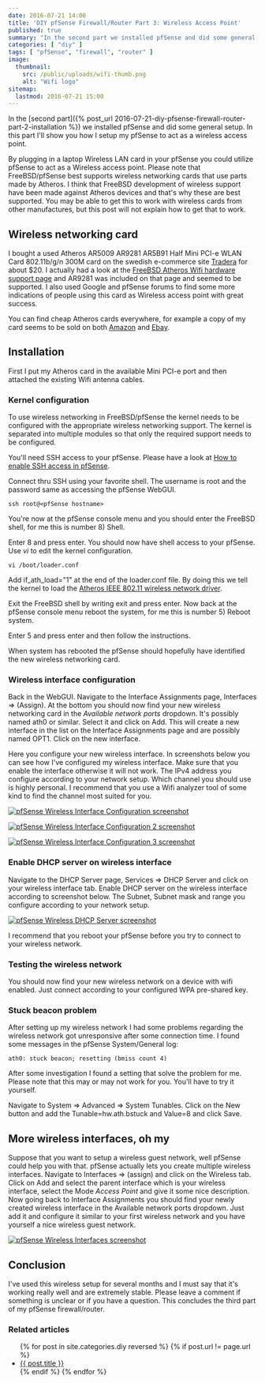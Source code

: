 ```yaml
---
date: 2016-07-21 14:00
title: 'DIY pfSense Firewall/Router Part 3: Wireless Access Point'
published: true
summary: "In the second part we installed pfSense and did some general setup. In this part I'll show you how I configured my pfSense to act as a wireless access point."
categories: [ "diy" ]
tags: [ "pfSense", "firewall", "router" ]
image:
  thumbnail:
    src: /public/uploads/wifi-thumb.png
    alt: "Wifi logo"
sitemap:
  lastmod: 2016-07-21 15:00
---
```


In the [second part]({% post_url 2016-07-21-diy-pfsense-firewall-router-part-2-installation %}) we installed pfSense and did some general setup. In this part I'll show you how I setup my pfSense to act as a wireless access point.

<!-- more -->

By plugging in a laptop Wireless LAN card in your pfSense you could utilize pfSense to act as a Wireless access point. Please note that FreeBSD/pfSense best supports wireless networking cards that use parts made by Atheros. I think that FreeBSD development of wireless support have been made against Atheros devices and that's why these are best supported. You may be able to get this to work with wireless cards from other manufactures, but this post will not explain how to get that to work.

## Wireless networking card
I bought a used Atheros AR5009 AR9281 AR5B91 Half Mini PCI-e WLAN Card 802.11b/g/n 300M card on the swedish e-commerce site [Tradera](http://www.tradera.com) for about $20. I actually had a look at the [FreeBSD Atheros Wifi hardware support page](https://wiki.freebsd.org/dev/ath_hal(4)/HardwareSupport) and AR9281 was included on that page and seemed to be supported. I also used Google and pfSense forums to find some more indications of people using this card as Wireless access point with great success.

You can find cheap Atheros cards everywhere, for example a copy of my card seems to be sold on both [Amazon](https://www.amazon.com/Atheros-AR5009-AR9281-AR5B91-802-11b/dp/B00CW8RLR8) and [Ebay](http://www.ebay.com/itm/Atheros-AR5B91-9281-300Mbps-802-11-n-Wireless-wifi-Half-Mini-PCI-e-Wlan-Card-/181001004015).

## Installation
First I put my Atheros card in the available Mini PCI-e port and then attached the existing Wifi antenna cables.

### Kernel configuration
To use wireless networking in FreeBSD/pfSense the kernel needs to be configured with the appropriate wireless networking support. The kernel is separated into multiple modules so that only the required support needs to be configured.

You'll need SSH access to your pfSense. Please have a look at [How to enable SSH access in pfSense](https://doc.pfsense.org/index.php/HOWTO_enable_SSH_access).

Connect thru SSH using your favorite shell. The username is root and the password same as accessing the pfSense WebGUI.

```
ssh root@<pfSense hostname>
```

You're now at the pfSense console menu and you should enter the FreeBSD shell, for me this is number 8) Shell.

Enter 8 and press enter. You should now have shell access to your pfSense. Use *vi* to edit the kernel configuration.

```
vi /boot/loader.conf
```

Add if_ath_load="1" at the end of the loader.conf file. By doing this we tell the kernel to load the [Atheros IEEE 802.11 wireless network driver](https://www.freebsd.org/cgi/man.cgi?query=ath&sektion=4&manpath=freebsd-release-ports).

Exit the FreeBSD shell by writing exit and press enter. Now back at the pfSense console menu reboot the system, for me this is number 5) Reboot system.

Enter 5 and press enter and then follow the instructions.

When system has rebooted the pfSense should hopefully have identified the new wireless networking card.

### Wireless interface configuration
Back in the WebGUI. Navigate to the Interface Assignments page, Interfaces => (Assign). At the bottom you should now find your new wireless networking card in the *Available network ports* dropdown. It's possibly named ath0 or similar. Select it and click on Add. This will create a new interface in the list on the Interface Assignments page and are possibly named OPT1. Click on the new interface.

Here you configure your new wireless interface. In screenshots below you can see how I've configured my wireless interface. Make sure that you enable the interface otherwise it will not work. The IPv4 address you configure according to your network setup. Which channel you should use is highly personal. I recommend that you use a Wifi analyzer tool of some kind to find the channel most suited for you.

<a href="/public/uploads/pfsense-wireless-configuration.png">![pfSense Wireless Interface Configuration screenshot](/public/uploads/pfsense-wireless-configuration.png "pfSense Wireless Interface Configuration screenshot")</a>

<a href="/public/uploads/pfsense-wireless-configuration-2.png">![pfSense Wireless Interface Configuration 2 screenshot](/public/uploads/pfsense-wireless-configuration-2.png "pfSense Wireless Interface Configuration 2 screenshot")</a>

<a href="/public/uploads/pfsense-wireless-configuration-3.png">![pfSense Wireless Interface Configuration 3 screenshot](/public/uploads/pfsense-wireless-configuration-3.png "pfSense Wireless Interface Configuration 3 screenshot")</a>

### Enable DHCP server on wireless interface
Navigate to the DHCP Server page, Services => DHCP Server and click on your wireless interface tab. Enable DHCP server on the wireless interface according to screenshot below. The Subnet, Subnet mask and range you configure according to your network setup.

<a href="/public/uploads/pfsense-wireless-dhcp.png">![pfSense Wireless DHCP Server screenshot](/public/uploads/pfsense-wireless-dhcp.png "pfSense Wireless DHCP Server screenshot")</a>

I recommend that you reboot your pfSense before you try to connect to your wireless network.

### Testing the wireless network
You should now find your new wireless network on a device with wifi enabled. Just connect according to your configured WPA pre-shared key.

### Stuck beacon problem
After setting up my wireless network I had some problems regarding the wireless network got unresponsive after some connection time. I found some messages in the pfSense System/General log:

```
ath0: stuck beacon; resetting (bmiss count 4)
```

After some investigation I found a setting that solve the problem for me. Please note that this may or may not work for you. You'll have to try it yourself.

Navigate to System => Advanced => System Tunables. Click on the New button and add the Tunable=hw.ath.bstuck and Value=8 and click Save.

## More wireless interfaces, oh my
Suppose that you want to setup a wireless guest network, well pfSense could help you with that. pfSense actually lets you create multiple wireless interfaces. Navigate to Interfaces => (assign) and click on the Wireless tab. Click on Add and select the parent interface which is your wireless interface, select the Mode *Access Point* and give it some nice description. Now going back to Interface Assignments you should find your newly created wireless interface in the Available network ports dropdown. Just add it and configure it similar to your first wireless network and you have yourself a nice wireless guest network.

<a href="/public/uploads/pfsense-wireless-interfaces.png">![pfSense Wireless Interfaces screenshot](/public/uploads/pfsense-wireless-interfaces.png "pfSense Wireless Interfaces screenshot")</a>

## Conclusion
I've used this wireless setup for several months and I must say that it's working really well and are extremely stable. Please leave a comment if something is unclear or if you have a question. This concludes the third part of my pfSense firewall/router.

### Related articles

<ul class="related-posts">
  {% for post in site.categories.diy reversed %}
    {% if post.url != page.url %}
        <li><a href="{{ post.url }}">{{ post.title }}</a></li>
    {% endif %}
  {% endfor %}
</ul>